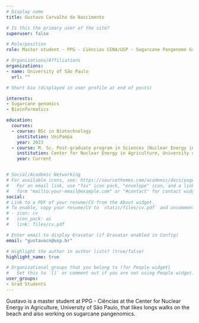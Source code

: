 ```yaml
---
# Display name
title: Gustavo Carvalho do Nascimento

# Is this the primary user of the site?
superuser: false

# Role/position
role: Master student - PPG - Ciências CENA/USP - Sugarcane Pangenome Graphs

# Organizations/Affiliations
organizations:
- name: University of São Paulo
  url: ""

# Short bio (displayed in user profile at end of posts)

interests:
- Sugarcane genomics
- Bioinformatics

education:
  courses:
  - course: BSc in Biotechnology
    institution: UniPampa
    year: 2023
  - course: M. Sc. Post-graduate program in Sciences (Nuclear Energy in Agriculture) - Biology in agriculture and environment
    institution: Center for Nuclear Energy in Agriculture, University of São Paulo, Piracicaba, Brazil
    year: Current


# Social/Academic Networking
# For available icons, see: https://sourcethemes.com/academic/docs/page-builder/#icons
#   For an email link, use "fas" icon pack, "envelope" icon, and a link in the
#   form "mailto:your-email@example.com" or "#contact" for contact widget.
social:
# Link to a PDF of your resume/CV from the About widget.
# To enable, copy your resume/CV to `static/files/cv.pdf` and uncomment the lines below.
# - icon: cv
#   icon_pack: ai
#   link: files/cv.pdf

# Enter email to display Gravatar (if Gravatar enabled in Config)
email: "gustavocn@usp.br"

# Highlight the author in author lists? (true/false)
highlight_name: true

# Organizational groups that you belong to (for People widget)
#   Set this to `[]` or comment out if you are not using People widget.
user_groups:
- Grad Students
---
```


Gustavo is a master student at PPG - Ciências at the Center for Nuclear Energy in Agriculture, University of São Paulo, that likes longs walks on the beach and also working on sugarcane pangenomics.
